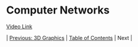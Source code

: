 # Computer Networks
[Video Link](https://youtu.be/3QhU9jd03a0)

| [Previous: 3D Graphics](../27/README.md) | [Table of Contents](../README.md#table-of-contents) | Next |
